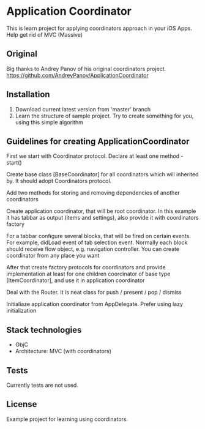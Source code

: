 # Application Coordinator

This is learn project for applying coordinators approach in your iOS Apps. Help get rid of MVC (Massive)

## Original

Big thanks to Andrey Panov of his original coordinators project. 
https://github.com/AndreyPanov/ApplicationCoordinator

## Installation

1. Download current latest version from 'master' branch
2. Learn the structure of sample project. Try to create something for you, using this simple algorithm


## Guidelines for creating ApplicationCoordinator

First we start with Coordinator protocol. Declare at least one method - start()

Create base class [BaseCoordinator] for all coordinators which will inherited by. It should adopt Coordinators protocol.

Add two methods for storing and removing dependencies of another coordinators

Create application coordinator, that will be root coordinator. In this example it has tabbar as output (items and settings), also provide it with coordinators factory
	
For a tabbar configure several blocks, that will be fired on certain events. For example, didLoad event
	of tab selection event. Normally each block should receive flow object, e.g. navigation controller. You can create coordinator from any place you want
	
After that create factory protocols for coordinators and provide implementation at least for one children coordinator of base type [ItemCoordinator], 
	and use it in application coordinator

Deal with the Router. It is neat class for push / present / pop / dismiss

Initialiaze application coordinator from AppDelegate. Prefer using lazy initialization

## Stack technologies

- ObjC 
- Architecture: MVC (with coordinators)

## Tests

Currently tests are not used.

## License

Example project for learning using coordinators.

